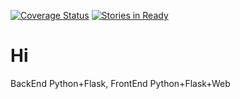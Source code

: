 [![Coverage Status](https://coveralls.io/repos/adelinosegundo/hi/badge.png)](https://coveralls.io/r/adelinosegundo/hi)
[![Stories in Ready](https://badge.waffle.io/adelinosegundo/hi.png?label=ready)](https://waffle.io/adelinosegundo/hi)  

Hi
========

BackEnd Python+Flask, 
FrontEnd Python+Flask+Web


